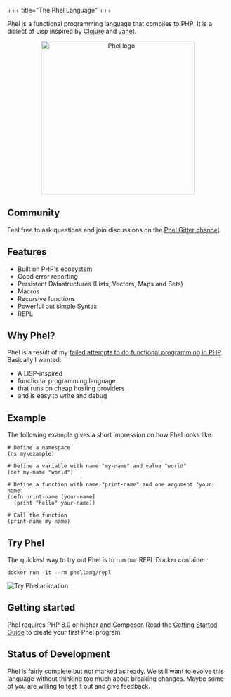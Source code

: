 +++
title="The Phel Language"
+++

Phel is a functional programming language that compiles to PHP. It is a dialect of Lisp inspired by [Clojure](https://clojure.org/) and [Janet](https://janet-lang.org/).

<p align="center">
    <img src="/images/logo_phel.svg" width="350" alt="Phel logo"/>
</p>

## Community

Feel free to ask questions and join discussions on the [Phel Gitter channel](https://gitter.im/phel-lang/community).

## Features

* Built on PHP's ecosystem
* Good error reporting
* Persistent Datastructures (Lists, Vectors, Maps and Sets)
* Macros
* Recursive functions
* Powerful but simple Syntax
* REPL

## Why Phel?

Phel is a result of my [failed attempts to do functional programming in PHP](/blog/functional-programming-in-php). Basically I wanted:

* A LISP-inspired
* functional programming language
* that runs on cheap hosting providers
* and is easy to write and debug


## Example

The following example gives a short impression on how Phel looks like:

```phel
# Define a namespace
(ns my\example)

# Define a variable with name "my-name" and value "world"
(def my-name "world")

# Define a function with name "print-name" and one argument "your-name"
(defn print-name [your-name]
  (print "hello" your-name))

# Call the function
(print-name my-name)
```

## Try Phel

The quickest way to try out Phel is to run our REPL Docker container.

```
docker run -it --rm phellang/repl
```

![Try Phel animation](/try-phel.gif "Try Phel Animation")

## Getting started

Phel requires PHP 8.0 or higher and Composer. Read the [Getting Started Guide](/documentation/getting-started) to create your first Phel program.


## Status of Development

Phel is fairly complete but not marked as ready. We still want to evolve this language without thinking too much about breaking changes. Maybe some of you are willing to test it out and give feedback.
